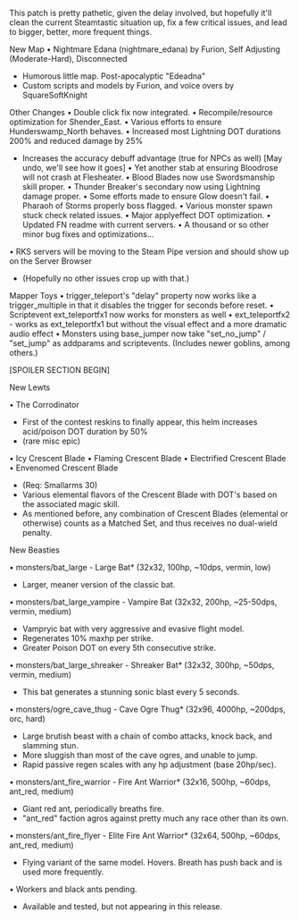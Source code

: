 


This patch is pretty pathetic, given the delay involved, but hopefully it'll clean the current Steamtastic situation up, fix a few critical issues, and lead to bigger, better, more frequent things.

New Map
• Nightmare Edana (nightmare_edana) by Furion, Self Adjusting (Moderate-Hard), Disconnected
- Humorous little map. Post-apocalyptic "Edeadna"
- Custom scripts and models by Furion, and voice overs by SquareSoftKnight

Other Changes
• Double click fix now integrated.
• Recompile/resource optimization for Shender_East.
• Various efforts to ensure Hunderswamp_North behaves.
• Increased most Lightning DOT durations 200% and reduced damage by 25%
- Increases the accuracy debuff advantage (true for NPCs as well) [May undo, we'll see how it goes]
• Yet another stab at ensuring Bloodrose will not crash at Flesheater.
• Blood Blades now use Swordsmanship skill proper.
• Thunder Breaker's secondary now using Lightning damage proper.
• Some efforts made to ensure Glow doesn't fail.
• Pharaoh of Storms properly boss flagged.
• Various monster spawn stuck check related issues.
• Major applyeffect DOT optimization.
• Updated FN readme with current servers.
• A thousand or so other minor bug fixes and optimizations...

• RKS servers will be moving to the Steam Pipe version and should show up on the Server Browser
- (Hopefully no other issues crop up with that.)

Mapper Toys
• trigger_teleport's "delay" property now works like a trigger_multiple in that it disables the trigger for <delay> seconds before reset.
• Scriptevent ext_teleportfx1 now works for monsters as well
• ext_teleportfx2 - works as ext_teleportfx1 but without the visual effect and a more dramatic audio effect
• Monsters using base_jumper now take "set_no_jump" / "set_jump" as addparams and scriptevents. (Includes newer goblins, among others.)

[SPOILER SECTION BEGIN]

New Lewts

• The Corrodinator
- First of the contest reskins to finally appear, this helm increases acid/poison DOT duration by 50%
- (rare misc epic)

• Icy Crescent Blade
• Flaming Crescent Blade
• Electrified Crescent Blade
• Envenomed Crescent Blade
- (Req: Smallarms 30)
- Various elemental flavors of the Crescent Blade with DOT's based on the associated magic skill.
- As mentioned before, any combination of Crescent Blades (elemental or otherwise) counts as a Matched Set, and thus receives no dual-wield penalty.

New Beasties

• monsters/bat_large - Large Bat* (32x32, 100hp, ~10dps, vermin, low)
- Larger, meaner version of the classic bat.

• monsters/bat_large_vampire - Vampire Bat (32x32, 200hp, ~25-50dps, vermin, medium)
- Vampryic bat with very aggressive and evasive flight model.
- Regenerates 10% maxhp per strike.
- Greater Poison DOT on every 5th consecutive strike.

• monsters/bat_large_shreaker - Shreaker Bat* (32x32, 300hp, ~50dps, vermin, medium)
- This bat generates a stunning sonic blast every 5 seconds.

• monsters/ogre_cave_thug - Cave Ogre Thug* (32x96, 4000hp, ~200dps, orc, hard)
- Large brutish beast with a chain of combo attacks, knock back, and slamming stun.
- More sluggish than most of the cave ogres, and unable to jump.
- Rapid passive regen scales with any hp adjustment (base 20hp/sec).

• monsters/ant_fire_warrior - Fire Ant Warrior* (32x16, 500hp, ~60dps, ant_red, medium)
- Giant red ant, periodically breaths fire.
- "ant_red" faction agros against pretty much any race other than its own.

• monsters/ant_fire_flyer - Elite Fire Ant Warrior* (32x64, 500hp, ~60dps, ant_red, medium)
- Flying variant of the same model. Hovers. Breath has push back and is used more frequently.

• Workers and black ants pending.

* Available and tested, but not appearing in this release.